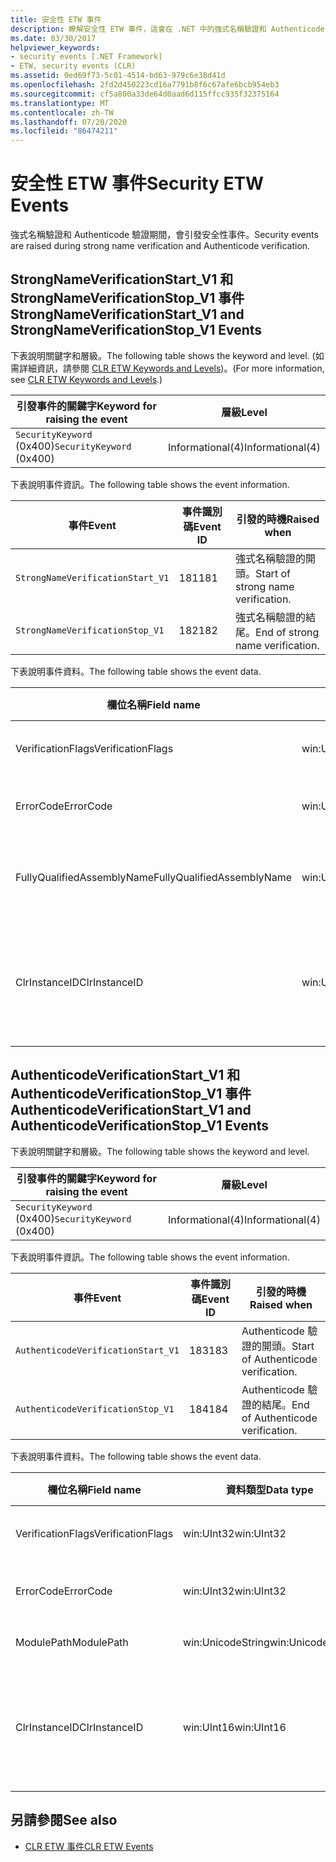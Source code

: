 ```yaml
---
title: 安全性 ETW 事件
description: 瞭解安全性 ETW 事件，這會在 .NET 中的強式名稱驗證和 Authenticode 驗證期間引發。
ms.date: 03/30/2017
helpviewer_keywords:
- security events [.NET Framework]
- ETW, security events (CLR)
ms.assetid: 0ed69f73-5c01-4514-bd63-979c6e38d41d
ms.openlocfilehash: 2fd2d450223cd16a7791b8f6c67afe6bcb954eb3
ms.sourcegitcommit: cf5a800a33de64d0aad6d115ffcc935f32375164
ms.translationtype: MT
ms.contentlocale: zh-TW
ms.lasthandoff: 07/20/2020
ms.locfileid: "86474211"
---
```

# <a name="security-etw-events"></a><span data-ttu-id="be5d7-103">安全性 ETW 事件</span><span class="sxs-lookup"><span data-stu-id="be5d7-103">Security ETW Events</span></span>

<span data-ttu-id="be5d7-104">強式名稱驗證和 Authenticode 驗證期間，會引發安全性事件。</span><span class="sxs-lookup"><span data-stu-id="be5d7-104">Security events are raised during strong name verification and Authenticode verification.</span></span>  

## <a name="strongnameverificationstart_v1-and-strongnameverificationstop_v1-events"></a><span data-ttu-id="be5d7-105">StrongNameVerificationStart_V1 和 StrongNameVerificationStop_V1 事件</span><span class="sxs-lookup"><span data-stu-id="be5d7-105">StrongNameVerificationStart_V1 and StrongNameVerificationStop_V1 Events</span></span>  
 <span data-ttu-id="be5d7-106">下表說明關鍵字和層級。</span><span class="sxs-lookup"><span data-stu-id="be5d7-106">The following table shows the keyword and level.</span></span> <span data-ttu-id="be5d7-107">(如需詳細資訊，請參閱 [CLR ETW Keywords and Levels](clr-etw-keywords-and-levels.md))。</span><span class="sxs-lookup"><span data-stu-id="be5d7-107">(For more information, see [CLR ETW Keywords and Levels](clr-etw-keywords-and-levels.md).)</span></span>  
  
|<span data-ttu-id="be5d7-108">引發事件的關鍵字</span><span class="sxs-lookup"><span data-stu-id="be5d7-108">Keyword for raising the event</span></span>|<span data-ttu-id="be5d7-109">層級</span><span class="sxs-lookup"><span data-stu-id="be5d7-109">Level</span></span>|  
|-----------------------------------|-----------|  
|<span data-ttu-id="be5d7-110">`SecurityKeyword` (0x400)</span><span class="sxs-lookup"><span data-stu-id="be5d7-110">`SecurityKeyword` (0x400)</span></span>|<span data-ttu-id="be5d7-111">Informational(4)</span><span class="sxs-lookup"><span data-stu-id="be5d7-111">Informational(4)</span></span>|  
  
 <span data-ttu-id="be5d7-112">下表說明事件資訊。</span><span class="sxs-lookup"><span data-stu-id="be5d7-112">The following table shows the event information.</span></span>  
  
|<span data-ttu-id="be5d7-113">事件</span><span class="sxs-lookup"><span data-stu-id="be5d7-113">Event</span></span>|<span data-ttu-id="be5d7-114">事件識別碼</span><span class="sxs-lookup"><span data-stu-id="be5d7-114">Event ID</span></span>|<span data-ttu-id="be5d7-115">引發的時機</span><span class="sxs-lookup"><span data-stu-id="be5d7-115">Raised when</span></span>|  
|-----------|--------------|-----------------|  
|`StrongNameVerificationStart_V1`|<span data-ttu-id="be5d7-116">181</span><span class="sxs-lookup"><span data-stu-id="be5d7-116">181</span></span>|<span data-ttu-id="be5d7-117">強式名稱驗證的開頭。</span><span class="sxs-lookup"><span data-stu-id="be5d7-117">Start of strong name verification.</span></span>|  
|`StrongNameVerificationStop_V1`|<span data-ttu-id="be5d7-118">182</span><span class="sxs-lookup"><span data-stu-id="be5d7-118">182</span></span>|<span data-ttu-id="be5d7-119">強式名稱驗證的結尾。</span><span class="sxs-lookup"><span data-stu-id="be5d7-119">End of strong name verification.</span></span>|  
  
 <span data-ttu-id="be5d7-120">下表說明事件資料。</span><span class="sxs-lookup"><span data-stu-id="be5d7-120">The following table shows the event data.</span></span>  
  
|<span data-ttu-id="be5d7-121">欄位名稱</span><span class="sxs-lookup"><span data-stu-id="be5d7-121">Field name</span></span>|<span data-ttu-id="be5d7-122">資料類型</span><span class="sxs-lookup"><span data-stu-id="be5d7-122">Data type</span></span>|<span data-ttu-id="be5d7-123">描述</span><span class="sxs-lookup"><span data-stu-id="be5d7-123">Description</span></span>|  
|----------------|---------------|-----------------|  
|<span data-ttu-id="be5d7-124">VerificationFlags</span><span class="sxs-lookup"><span data-stu-id="be5d7-124">VerificationFlags</span></span>|<span data-ttu-id="be5d7-125">win:UInt32</span><span class="sxs-lookup"><span data-stu-id="be5d7-125">win:UInt32</span></span>|<span data-ttu-id="be5d7-126">驗證旗標。</span><span class="sxs-lookup"><span data-stu-id="be5d7-126">The verification flags.</span></span>|  
|<span data-ttu-id="be5d7-127">ErrorCode</span><span class="sxs-lookup"><span data-stu-id="be5d7-127">ErrorCode</span></span>|<span data-ttu-id="be5d7-128">win:UInt32</span><span class="sxs-lookup"><span data-stu-id="be5d7-128">win:UInt32</span></span>|<span data-ttu-id="be5d7-129">HResult 錯誤碼。</span><span class="sxs-lookup"><span data-stu-id="be5d7-129">The HResult error code.</span></span>|  
|<span data-ttu-id="be5d7-130">FullyQualifiedAssemblyName</span><span class="sxs-lookup"><span data-stu-id="be5d7-130">FullyQualifiedAssemblyName</span></span>|<span data-ttu-id="be5d7-131">win:UnicodeString</span><span class="sxs-lookup"><span data-stu-id="be5d7-131">win:UnicodeString</span></span>|<span data-ttu-id="be5d7-132">完整組件名稱。</span><span class="sxs-lookup"><span data-stu-id="be5d7-132">The fully qualified assembly name.</span></span>|  
|<span data-ttu-id="be5d7-133">ClrInstanceID</span><span class="sxs-lookup"><span data-stu-id="be5d7-133">ClrInstanceID</span></span>|<span data-ttu-id="be5d7-134">win:UInt16</span><span class="sxs-lookup"><span data-stu-id="be5d7-134">win:UInt16</span></span>|<span data-ttu-id="be5d7-135">CLR 或 CoreCLR 執行個體的唯一 ID。</span><span class="sxs-lookup"><span data-stu-id="be5d7-135">Unique ID for the instance of CLR or CoreCLR.</span></span>|  

## <a name="authenticodeverificationstart_v1-and-authenticodeverificationstop_v1-events"></a><span data-ttu-id="be5d7-136">AuthenticodeVerificationStart_V1 和 AuthenticodeVerificationStop_V1 事件</span><span class="sxs-lookup"><span data-stu-id="be5d7-136">AuthenticodeVerificationStart_V1 and AuthenticodeVerificationStop_V1 Events</span></span>  
 <span data-ttu-id="be5d7-137">下表說明關鍵字和層級。</span><span class="sxs-lookup"><span data-stu-id="be5d7-137">The following table shows the keyword and level.</span></span>  
  
|<span data-ttu-id="be5d7-138">引發事件的關鍵字</span><span class="sxs-lookup"><span data-stu-id="be5d7-138">Keyword for raising the event</span></span>|<span data-ttu-id="be5d7-139">層級</span><span class="sxs-lookup"><span data-stu-id="be5d7-139">Level</span></span>|  
|-----------------------------------|-----------|  
|<span data-ttu-id="be5d7-140">`SecurityKeyword` (0x400)</span><span class="sxs-lookup"><span data-stu-id="be5d7-140">`SecurityKeyword` (0x400)</span></span>|<span data-ttu-id="be5d7-141">Informational(4)</span><span class="sxs-lookup"><span data-stu-id="be5d7-141">Informational(4)</span></span>|  
  
 <span data-ttu-id="be5d7-142">下表說明事件資訊。</span><span class="sxs-lookup"><span data-stu-id="be5d7-142">The following table shows the event information.</span></span>  
  
|<span data-ttu-id="be5d7-143">事件</span><span class="sxs-lookup"><span data-stu-id="be5d7-143">Event</span></span>|<span data-ttu-id="be5d7-144">事件識別碼</span><span class="sxs-lookup"><span data-stu-id="be5d7-144">Event ID</span></span>|<span data-ttu-id="be5d7-145">引發的時機</span><span class="sxs-lookup"><span data-stu-id="be5d7-145">Raised when</span></span>|  
|-----------|--------------|-----------------|  
|`AuthenticodeVerificationStart_V1`|<span data-ttu-id="be5d7-146">183</span><span class="sxs-lookup"><span data-stu-id="be5d7-146">183</span></span>|<span data-ttu-id="be5d7-147">Authenticode 驗證的開頭。</span><span class="sxs-lookup"><span data-stu-id="be5d7-147">Start of Authenticode verification.</span></span>|  
|`AuthenticodeVerificationStop_V1`|<span data-ttu-id="be5d7-148">184</span><span class="sxs-lookup"><span data-stu-id="be5d7-148">184</span></span>|<span data-ttu-id="be5d7-149">Authenticode 驗證的結尾。</span><span class="sxs-lookup"><span data-stu-id="be5d7-149">End of Authenticode verification.</span></span>|  
  
 <span data-ttu-id="be5d7-150">下表說明事件資料。</span><span class="sxs-lookup"><span data-stu-id="be5d7-150">The following table shows the event data.</span></span>  
  
|<span data-ttu-id="be5d7-151">欄位名稱</span><span class="sxs-lookup"><span data-stu-id="be5d7-151">Field name</span></span>|<span data-ttu-id="be5d7-152">資料類型</span><span class="sxs-lookup"><span data-stu-id="be5d7-152">Data type</span></span>|<span data-ttu-id="be5d7-153">描述</span><span class="sxs-lookup"><span data-stu-id="be5d7-153">Description</span></span>|  
|----------------|---------------|-----------------|  
|<span data-ttu-id="be5d7-154">VerificationFlags</span><span class="sxs-lookup"><span data-stu-id="be5d7-154">VerificationFlags</span></span>|<span data-ttu-id="be5d7-155">win:UInt32</span><span class="sxs-lookup"><span data-stu-id="be5d7-155">win:UInt32</span></span>|<span data-ttu-id="be5d7-156">驗證旗標。</span><span class="sxs-lookup"><span data-stu-id="be5d7-156">The verification flags.</span></span>|  
|<span data-ttu-id="be5d7-157">ErrorCode</span><span class="sxs-lookup"><span data-stu-id="be5d7-157">ErrorCode</span></span>|<span data-ttu-id="be5d7-158">win:UInt32</span><span class="sxs-lookup"><span data-stu-id="be5d7-158">win:UInt32</span></span>|<span data-ttu-id="be5d7-159">HResult 錯誤碼。</span><span class="sxs-lookup"><span data-stu-id="be5d7-159">The HResult error code.</span></span>|  
|<span data-ttu-id="be5d7-160">ModulePath</span><span class="sxs-lookup"><span data-stu-id="be5d7-160">ModulePath</span></span>|<span data-ttu-id="be5d7-161">win:UnicodeString</span><span class="sxs-lookup"><span data-stu-id="be5d7-161">win:UnicodeString</span></span>|<span data-ttu-id="be5d7-162">模組路徑。</span><span class="sxs-lookup"><span data-stu-id="be5d7-162">The module path.</span></span>|  
|<span data-ttu-id="be5d7-163">ClrInstanceID</span><span class="sxs-lookup"><span data-stu-id="be5d7-163">ClrInstanceID</span></span>|<span data-ttu-id="be5d7-164">win:UInt16</span><span class="sxs-lookup"><span data-stu-id="be5d7-164">win:UInt16</span></span>|<span data-ttu-id="be5d7-165">CLR 或 CoreCLR 執行個體的唯一 ID。</span><span class="sxs-lookup"><span data-stu-id="be5d7-165">Unique ID for the instance of CLR or CoreCLR.</span></span>|  
  
## <a name="see-also"></a><span data-ttu-id="be5d7-166">另請參閱</span><span class="sxs-lookup"><span data-stu-id="be5d7-166">See also</span></span>

- [<span data-ttu-id="be5d7-167">CLR ETW 事件</span><span class="sxs-lookup"><span data-stu-id="be5d7-167">CLR ETW Events</span></span>](clr-etw-events.md)
